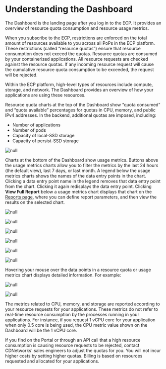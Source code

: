 # Understanding the Dashboard

The Dashboard is the landing page after you log in to the ECP. It provides an overview of resource quota consumption and resource usage metrics.

When you subscribe to the ECP, restrictions are enforced on the total amount of resources available to you across all PoPs in the ECP platform. These restrictions (called “resource quotas”) ensure that resource consumption does not exceed the quotas. Resource quotas are consumed by your containerized applications. All resource requests are checked against the resource quotas. If any incoming resource request will cause the cumulative resource quota consumption to be exceeded, the request will be rejected.

Within the ECP platform, high-level types of resources include compute, storage, and network. The Dashboard provides an overview of how your applications are using these resources.

Resource quota charts at the top of the Dashboard show “quota consumed” and “quota available” percentages for quotas in CPU, memory, and public IPv4 addresses. In the backend, additional quotas are imposed, including:

- Number of applications
- Number of pods
- Capacity of local-SSD storage
- Capacity of persist-SSD storage

![null](</docs/resources/images/dashboard/dashboard-resource-quota.png>)

Charts at the bottom of the Dashboard show usage metrics. Buttons above the usage metrics charts allow you to filter the metrics by the last 24 hours (the default view), last 7 days, or last month. A legend below the usage metrics charts shows the names of the data entry points in the chart. Clicking a data entry point name in the legend removes that data entry point from the chart. Clicking it again redisplays the data entry point. Clicking **View Full Report** below a usage metrics chart displays that chart on the [Reports page](</docs/portal/reports/Generating Reports.htm>), where you can define report parameters, and then view the results on the selected chart.

![null](</docs/resources/images/dashboard/dashboard-metrics-cpu.png>)

![null](</docs/resources/images/dashboard/dashboard-metrics-memory.png>)

![null](</docs/resources/images/dashboard/dashboard-metrics-traffic.png>)

![null](</docs/resources/images/dashboard/dashboard-metrics-bandwidth.png>)

![null](</docs/resources/images/dashboard/dashboard-metrics-storage.png>)

![null](</docs/resources/images/dashboard/dashboard-metrics-pods-and-ips.png>)


Hovering your mouse over the data points in a resource quota or usage metrics chart displays detailed information. For example:

![null](</docs/resources/images/dashboard/dashboard-resource-quota-hovered.png>)

![null](</docs/resources/images/dashboard/dashboard-metrics-pods-and-ips-hovered.png>)

The metrics related to CPU, memory, and storage are reported according to your resource requests for your applications. These metrics do not refer to real-time resource consumption by the processes running in your applications. For instance, if you request 1 vCPU core for your application when only 0.5 core is being used, the CPU metric value shown on the Dashboard will be the 1 vCPU core.

If you find on the Portal or through an API call that a high resource consumption is causing resource requests to be rejected, contact CDNetworks' sales engineers to adjust the quotas for you. You will not incur higher costs by setting higher quotas. Billing is based on resources requested and allocated for your applications.

